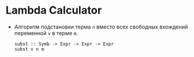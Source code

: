 # Lambda Calculator

* Алгоритм подстановки терма ```n``` вместо всех свободных вхождений переменной ```v``` в терме ```m```.
  ```
  subst :: Symb -> Expr -> Expr -> Expr 
  subst v n m
  ```
